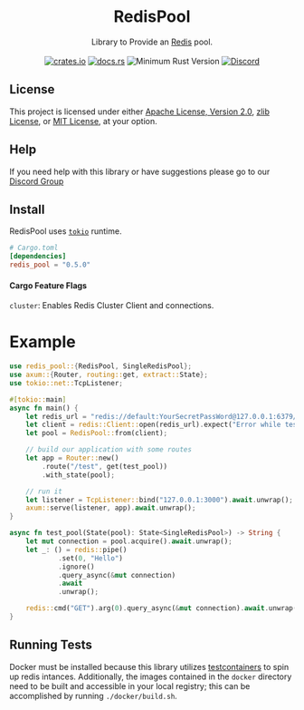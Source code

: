 <h1 align="center">
    RedisPool
</h1>
<div align="center">
    Library to Provide an <a href="https://github.com/redis-rs/redis-rs/tree/main">Redis</a> pool.
</div>
<br />
<div align="center">
    <a href="https://crates.io/crates/redis_pool"><img src="https://img.shields.io/crates/v/redis_pool?style=plastic" alt="crates.io"></a>
    <a href="https://docs.rs/redis_pool"><img src="https://docs.rs/redis_pool/badge.svg" alt="docs.rs"></a>
    <img src="https://img.shields.io/badge/min%20rust-1.60-green.svg" alt="Minimum Rust Version">
    <a href="https://discord.gg/gVXNDwpS3Z"><img src="https://img.shields.io/discord/81844480201728000?label=&labelColor=6A7EC2&logo=discord&logoColor=ffffff&color=7389D8" alt="Discord"></a>
</div>

## License

This project is licensed under either [Apache License, Version 2.0](LICENSE-APACHE), [zlib License](LICENSE-ZLIB), or [MIT License](LICENSE-MIT), at your option.

## Help

If you need help with this library or have suggestions please go to our [Discord Group](https://discord.gg/gVXNDwpS3Z)

## Install

RedisPool uses [`tokio`] runtime.

[`tokio`]: https://github.com/tokio-rs/tokio

```toml
# Cargo.toml
[dependencies]
redis_pool = "0.5.0"
```

#### Cargo Feature Flags

`cluster`: Enables Redis Cluster Client and connections.

# Example

```rust ignore
use redis_pool::{RedisPool, SingleRedisPool};
use axum::{Router, routing::get, extract::State};
use tokio::net::TcpListener;

#[tokio::main]
async fn main() {
    let redis_url = "redis://default:YourSecretPassWord@127.0.0.1:6379/0";
    let client = redis::Client::open(redis_url).expect("Error while testing the connection");
    let pool = RedisPool::from(client);

    // build our application with some routes
    let app = Router::new()
        .route("/test", get(test_pool))
        .with_state(pool);

    // run it
    let listener = TcpListener::bind("127.0.0.1:3000").await.unwrap();
    axum::serve(listener, app).await.unwrap();
}

async fn test_pool(State(pool): State<SingleRedisPool>) -> String {
    let mut connection = pool.acquire().await.unwrap();
    let _: () = redis::pipe()
            .set(0, "Hello")
            .ignore()
            .query_async(&mut connection)
            .await
            .unwrap();

    redis::cmd("GET").arg(0).query_async(&mut connection).await.unwrap()
}
```

## Running Tests

Docker must be installed because this library utilizes [testcontainers](https://github.com/testcontainers/testcontainers-rs) to spin up redis intances. Additionally, the images contained in the `docker` directory need to be built and accessible in your local registry; this can be accomplished by running `./docker/build.sh`.

